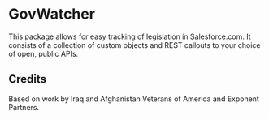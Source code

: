 GovWatcher
=================================================

This package allows for easy tracking of legislation in Salesforce.com. It consists of a collection of custom objects and REST callouts to your choice of open, public APIs.

Credits
-------
Based on work by Iraq and Afghanistan Veterans of America and Exponent Partners.  